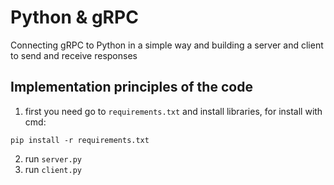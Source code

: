 # Python & gRPC
Connecting gRPC to Python in a simple way and building a server and client to send and receive responses

## Implementation principles of the code
1. first you need go to `requirements.txt` and install libraries, for install with cmd:
```
pip install -r requirements.txt
```
2. run `server.py`
3. run `client.py`

